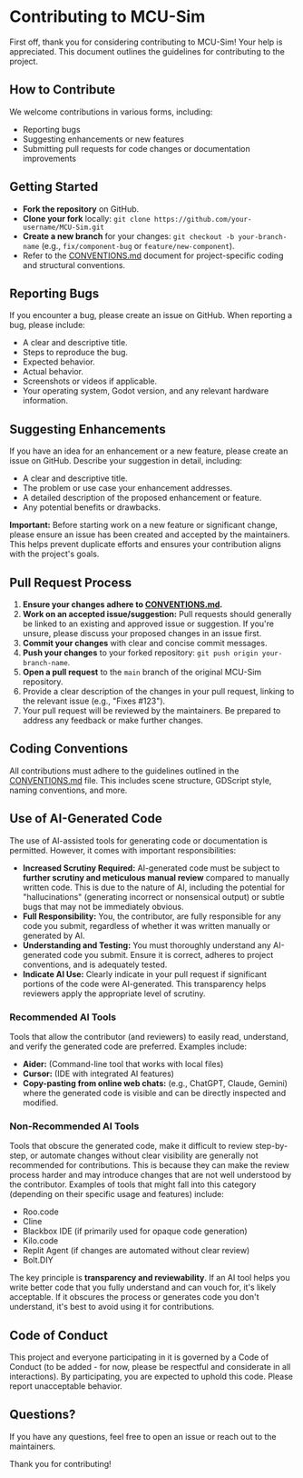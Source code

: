 # Contributing to MCU-Sim

First off, thank you for considering contributing to MCU-Sim! Your help is appreciated. This document outlines the guidelines for contributing to the project.

## How to Contribute

We welcome contributions in various forms, including:

*   Reporting bugs
*   Suggesting enhancements or new features
*   Submitting pull requests for code changes or documentation improvements

## Getting Started

*   **Fork the repository** on GitHub.
*   **Clone your fork** locally: `git clone https://github.com/your-username/MCU-Sim.git`
*   **Create a new branch** for your changes: `git checkout -b your-branch-name` (e.g., `fix/component-bug` or `feature/new-component`).
*   Refer to the [CONVENTIONS.md](CONVENTIONS.md) document for project-specific coding and structural conventions.

## Reporting Bugs

If you encounter a bug, please create an issue on GitHub. When reporting a bug, please include:

*   A clear and descriptive title.
*   Steps to reproduce the bug.
*   Expected behavior.
*   Actual behavior.
*   Screenshots or videos if applicable.
*   Your operating system, Godot version, and any relevant hardware information.

## Suggesting Enhancements

If you have an idea for an enhancement or a new feature, please create an issue on GitHub. Describe your suggestion in detail, including:

*   A clear and descriptive title.
*   The problem or use case your enhancement addresses.
*   A detailed description of the proposed enhancement or feature.
*   Any potential benefits or drawbacks.

**Important:** Before starting work on a new feature or significant change, please ensure an issue has been created and accepted by the maintainers. This helps prevent duplicate efforts and ensures your contribution aligns with the project's goals.

## Pull Request Process

1.  **Ensure your changes adhere to [CONVENTIONS.md](CONVENTIONS.md).**
2.  **Work on an accepted issue/suggestion:** Pull requests should generally be linked to an existing and approved issue or suggestion. If you're unsure, please discuss your proposed changes in an issue first.
3.  **Commit your changes** with clear and concise commit messages.
4.  **Push your changes** to your forked repository: `git push origin your-branch-name`.
5.  **Open a pull request** to the `main` branch of the original MCU-Sim repository.
6.  Provide a clear description of the changes in your pull request, linking to the relevant issue (e.g., "Fixes #123").
7.  Your pull request will be reviewed by the maintainers. Be prepared to address any feedback or make further changes.

## Coding Conventions

All contributions must adhere to the guidelines outlined in the [CONVENTIONS.md](CONVENTIONS.md) file. This includes scene structure, GDScript style, naming conventions, and more.

## Use of AI-Generated Code

The use of AI-assisted tools for generating code or documentation is permitted. However, it comes with important responsibilities:

*   **Increased Scrutiny Required:** AI-generated code must be subject to **further scrutiny and meticulous manual review** compared to manually written code. This is due to the nature of AI, including the potential for "hallucinations" (generating incorrect or nonsensical output) or subtle bugs that may not be immediately obvious.
*   **Full Responsibility:** You, the contributor, are fully responsible for any code you submit, regardless of whether it was written manually or generated by AI.
*   **Understanding and Testing:** You must thoroughly understand any AI-generated code you submit. Ensure it is correct, adheres to project conventions, and is adequately tested.
*   **Indicate AI Use:** Clearly indicate in your pull request if significant portions of the code were AI-generated. This transparency helps reviewers apply the appropriate level of scrutiny.

### Recommended AI Tools

Tools that allow the contributor (and reviewers) to easily read, understand, and verify the generated code are preferred. Examples include:

*   **Aider:** (Command-line tool that works with local files)
*   **Cursor:** (IDE with integrated AI features)
*   **Copy-pasting from online web chats:** (e.g., ChatGPT, Claude, Gemini) where the generated code is visible and can be directly inspected and modified.

### Non-Recommended AI Tools

Tools that obscure the generated code, make it difficult to review step-by-step, or automate changes without clear visibility are generally not recommended for contributions. This is because they can make the review process harder and may introduce changes that are not well understood by the contributor. Examples of tools that might fall into this category (depending on their specific usage and features) include:

*   Roo.code
*   Cline
*   Blackbox IDE (if primarily used for opaque code generation)
*   Kilo.code
*   Replit Agent (if changes are automated without clear review)
*   Bolt.DIY

The key principle is **transparency and reviewability**. If an AI tool helps you write better code that you fully understand and can vouch for, it's likely acceptable. If it obscures the process or generates code you don't understand, it's best to avoid using it for contributions.

## Code of Conduct

This project and everyone participating in it is governed by a Code of Conduct (to be added - for now, please be respectful and considerate in all interactions). By participating, you are expected to uphold this code. Please report unacceptable behavior.

## Questions?

If you have any questions, feel free to open an issue or reach out to the maintainers.

Thank you for contributing!
